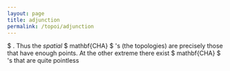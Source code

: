 ```yaml
---
layout: page
title: adjunction
permalink: /topoi/adjunction
---
```

$ . Thus the _spatial_ $ mathbf{CHA} $ 's (the topologies) are precisely those that have enough points. At the other extreme there exist $ mathbf{CHA} $ 's that are quite pointless
